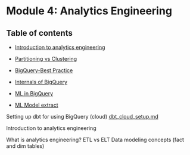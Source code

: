 # Module 4: Analytics Engineering

## Table of contents

- [Introduction to analytics engineering](#Introduction-to-analytics-engineering)

- [Partitioning vs Clustering](#Partitioning-vs-Clustering)

- [BigQuery-Best Practice](#BigQuery-Best-Practice)

- [Internals of BigQuery](#Internals-of-BigQuery)

- [ML in BigQuery](#ML-in-BigQuery)

- [ML Model extract](#ML-Model-extract)


 Setting up dbt for using BigQuery (cloud) [dbt_cloud_setup.md](dbt_cloud_setup.md)  

Introduction to analytics engineering

What is analytics engineering?
ETL vs ELT
Data modeling concepts (fact and dim tables)
